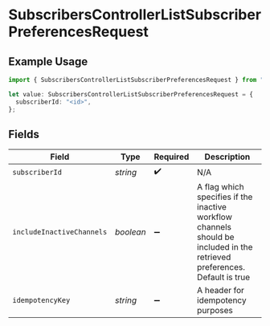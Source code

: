 # SubscribersControllerListSubscriberPreferencesRequest

## Example Usage

```typescript
import { SubscribersControllerListSubscriberPreferencesRequest } from "@novu/api/models/operations";

let value: SubscribersControllerListSubscriberPreferencesRequest = {
  subscriberId: "<id>",
};
```

## Fields

| Field                                                                                                                     | Type                                                                                                                      | Required                                                                                                                  | Description                                                                                                               |
| ------------------------------------------------------------------------------------------------------------------------- | ------------------------------------------------------------------------------------------------------------------------- | ------------------------------------------------------------------------------------------------------------------------- | ------------------------------------------------------------------------------------------------------------------------- |
| `subscriberId`                                                                                                            | *string*                                                                                                                  | :heavy_check_mark:                                                                                                        | N/A                                                                                                                       |
| `includeInactiveChannels`                                                                                                 | *boolean*                                                                                                                 | :heavy_minus_sign:                                                                                                        | A flag which specifies if the inactive workflow channels should be included in the retrieved preferences. Default is true |
| `idempotencyKey`                                                                                                          | *string*                                                                                                                  | :heavy_minus_sign:                                                                                                        | A header for idempotency purposes                                                                                         |
